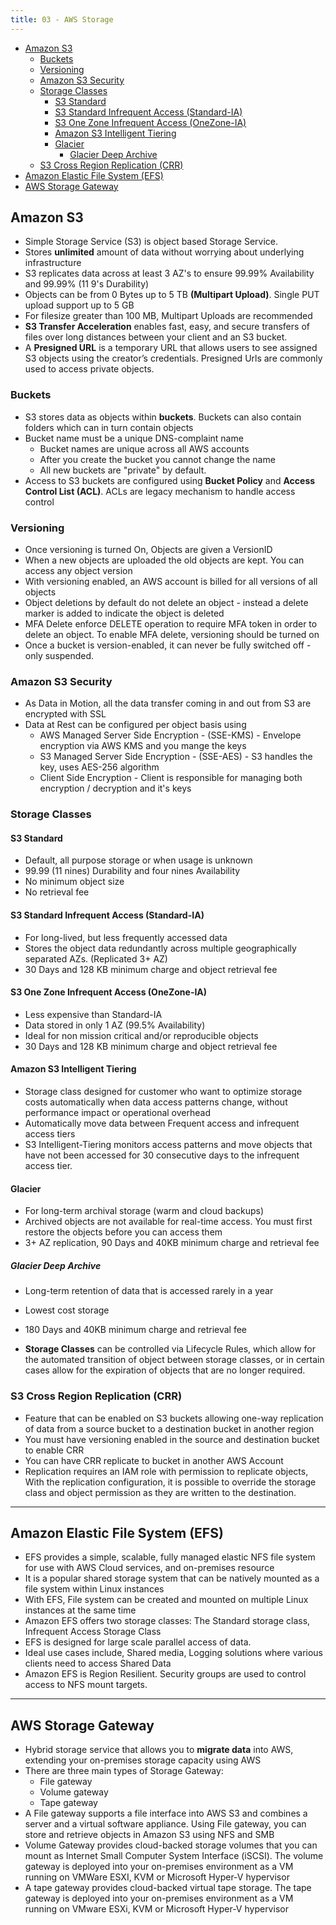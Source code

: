 ```yaml
---
title: 03 - AWS Storage
---
```

- [Amazon S3](#amazon-s3)
  - [Buckets](#buckets)
  - [Versioning](#versioning)
  - [Amazon S3 Security](#amazon-s3-security)
  - [Storage Classes](#storage-classes)
    - [S3 Standard](#s3-standard)
    - [S3 Standard Infrequent Access (Standard-IA)](#s3-standard-infrequent-access-standard-ia)
    - [S3 One Zone Infrequent Access (OneZone-IA)](#s3-one-zone-infrequent-access-onezone-ia)
    - [Amazon S3 Intelligent Tiering](#amazon-s3-intelligent-tiering)
    - [Glacier](#glacier)
      - [Glacier Deep Archive](#glacier-deep-archive)
  - [S3 Cross Region Replication (CRR)](#s3-cross-region-replication-crr)
- [Amazon Elastic File System (EFS)](#amazon-elastic-file-system-efs)
- [AWS Storage Gateway](#aws-storage-gateway)

## Amazon S3

* Simple Storage Service (S3) is object based Storage Service.
* Stores **unlimited** amount of data without worrying about underlying infrastructure
* S3 replicates data across at least 3 AZ's to ensure 99.99% Availability and 99.99% (11 9's Durability)
* Objects can be from 0 Bytes up to 5 TB **(Multipart Upload)**. Single PUT upload support up to 5 GB
* For filesize greater than 100 MB, Multipart Uploads are recommended
* **S3 Transfer Acceleration** enables fast, easy, and secure transfers of files over long distances between your client and an S3 bucket.
* A **Presigned URL** is a temporary URL that allows users to see assigned S3 objects using the creator’s credentials. Presigned Urls are commonly used to access private objects.

### Buckets
* S3 stores data as objects within **buckets**. Buckets can also contain folders which can in turn contain objects
* Bucket name must be a unique DNS-complaint name
  * Bucket names are unique across all AWS accounts
  * After you create the bucket you cannot change the name
  * All new buckets are "private" by default.
* Access to S3 buckets are configured using **Bucket Policy** and **Access Control List (ACL)**. ACLs are legacy mechanism to handle access control

### Versioning

* Once versioning is turned On, Objects are given a VersionID
* When a new objects are uploaded the old objects are kept. You can access any object version
* With versioning enabled, an AWS account is billed for all versions of all objects
* Object deletions by default do not delete an object - instead a delete marker is added to indicate the object is deleted
* MFA Delete enforce DELETE operation to require MFA token in order to delete an object. To enable MFA delete, versioning should be turned on
* Once a bucket is version-enabled, it can never be fully switched off - only suspended.

### Amazon S3 Security
* As Data in Motion, all the data transfer coming in and out from S3 are encrypted with SSL
* Data at Rest can be configured per object basis using
  * AWS Managed Server Side Encryption - (SSE-KMS) - Envelope encryption via AWS KMS and you mange the keys
  * S3 Managed Server Side Encryption - (SSE-AES) - S3 handles the key, uses AES-256 algorithm
  * Client Side Encryption - Client is responsible for managing both encryption / decryption and it's keys

### Storage Classes

#### S3 Standard
* Default, all purpose storage or when usage is unknown
* 99.99 (11 nines) Durability and four nines Availability
* No minimum object size
* No retrieval fee

#### S3 Standard Infrequent Access (Standard-IA)
* For long-lived, but less frequently accessed data
* Stores the object data redundantly across multiple geographically separated AZs. (Replicated 3+ AZ)
* 30 Days and 128 KB minimum charge and object retrieval fee

#### S3 One Zone Infrequent Access (OneZone-IA)
* Less expensive than Standard-IA
* Data stored in only 1 AZ (99.5% Availability)
* Ideal for non mission critical and/or reproducible objects
* 30 Days and 128 KB minimum charge and object retrieval fee

#### Amazon S3 Intelligent Tiering
* Storage class designed for customer who want to optimize storage costs automatically when data access patterns change, without performance impact or operational overhead
* Automatically move data between Frequent access and infrequent access tiers
* S3 Intelligent-Tiering monitors access patterns and move objects that have not been accessed for 30 consecutive days to the infrequent access tier.

#### Glacier
* For long-term archival storage (warm and cloud backups)
* Archived objects are not available for real-time access. You must first restore the objects before you can access them
* 3+ AZ replication, 90 Days and 40KB minimum charge and retrieval fee

##### Glacier Deep Archive
* Long-term retention of data that is accessed rarely in a year
* Lowest cost storage
* 180 Days and 40KB minimum charge and retrieval fee


* **Storage Classes** can be controlled via Lifecycle Rules, which allow for the automated transition of object between storage classes, or in certain cases allow for the expiration of objects that are no longer required.


### S3 Cross Region Replication (CRR)

* Feature that can be enabled on S3 buckets allowing one-way replication of data from a source bucket to a destination bucket in another region
* You must have versioning enabled in the source and destination bucket to enable CRR
* You can have CRR replicate to bucket in another AWS Account
* Replication requires an IAM role with permission to replicate objects, With the replication configuration, it is possible to override the storage class and object permission as they are written to the destination.

---

## Amazon Elastic File System (EFS)

* EFS provides a simple, scalable, fully managed elastic NFS file system for use with AWS Cloud services, and on-premises resource
* It is a popular shared storage system that can be natively mounted as a file system within Linux instances
* With EFS, File system can be created and mounted on multiple Linux instances at the same time
* Amazon EFS offers two storage classes: The Standard storage class, Infrequent Access Storage Class
* EFS is designed for large scale parallel access of data.
* Ideal use cases include, Shared media, Logging solutions where various clients need to access Shared Data
* Amazon EFS is Region Resilient. Security groups are used to control access to NFS mount targets.

---

## AWS Storage Gateway

* Hybrid storage service that allows you to **migrate data** into AWS, extending your on-premises storage capacity using AWS
* There are three main types of Storage Gateway:
  * File gateway
  * Volume gateway
  * Tape gateway
* A File gateway supports a file interface into AWS S3 and combines a server and a virtual software appliance. Using File gateway, you can store and retrieve objects in Amazon S3 using NFS and SMB
* Volume Gateway provides cloud-backed storage volumes that you can mount as Internet Small Computer System Interface (iSCSI). The volume gateway is deployed into your on-premises environment as a VM running on VMWare ESXI, KVM or Microsoft Hyper-V hypervisor
* A tape gateway provides cloud-backed virtual tape storage. The tape gateway is deployed into your on-premises environment as a VM running on VMware ESXi, KVM or Microsoft Hyper-V hypervisor

